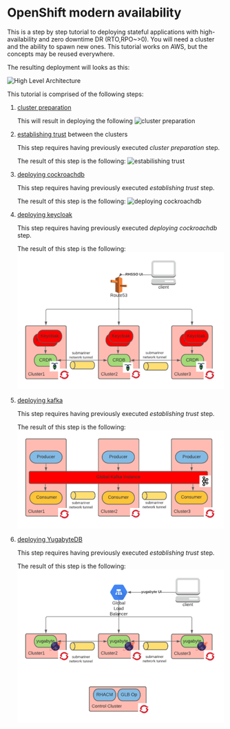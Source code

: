 # OpenShift modern availability

This is a step by step tutorial to deploying stateful applications with high-availability and zero downtime DR (RTO,RPO~>0).
You will need a cluster and the ability to spawn new ones.
This tutorial works on AWS, but the concepts may be reused everywhere.

The resulting deployment will looks as this:

![High Level Architecture](./media/high-level-architecture.png)

This tutorial is comprised of the following steps:

1. [cluster preparation](./cluster-preparation.md)

   This will result in deploying the following
   ![cluster preparation](./media/Submariner.png)

2. [establishing trust](./establishing-trust.md) between the clusters

    This step requires having previously executed _cluster preparation_ step.

    The result of this step is the following:
    ![estabilishing trust](./media/Vault.png)

3. [deploying cockroachdb](./cockroachdb.md)

    This step requires having previously executed _establishing trust_ step.

    The result of this step is the following:
    ![deploying cockroachdb](./media/CRDB.png)

4. [deploying keycloak](./keycloak.md)

    This step requires having previously executed _deploying cockroachdb_ step.

    The result of this step is the following:
    ![deploying keycloak](./media/keycloak.png)

5. [deploying kafka](./kafka.md)

    This step requires having previously executed _establishing trust_ step.

    The result of this step is the following:
    ![deploying kafka](./media/kafka.png)

6. [deploying YugabyteDB](./yugabyte.md)

    This step requires having previously executed _establishing trust_ step.

    The result of this step is the following:
    ![deploying yugabyteDB](./media/yugabyte.png)
